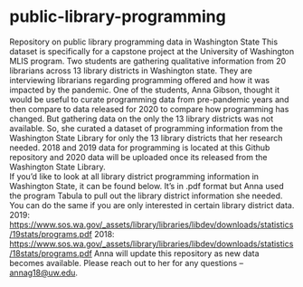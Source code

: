 # public-library-programming
Repository on public library programming data in Washington State
This dataset is specifically for a capstone project at the University of Washington MLIS program.  Two students are gathering qualitative information from 20 librarians across 13 library districts in Washington state.  They are interviewing librarians regarding programming offered and how it was impacted by the pandemic.  One of the students, Anna Gibson, thought it would be useful to curate programming data from pre-pandemic years and then compare to data released for 2020 to compare how programming has changed.  But gathering data on the only the 13 library districts was not available.  So, she curated a dataset of programming information from the Washington State Library for only the 13 library districts that her research needed.  2018 and 2019 data for programming is located at this Github repository and 2020 data will be uploaded once its released from the Washington State Library.  
If you’d like to look at all library district programming information in Washington State, it can be found below.  It’s in .pdf format but Anna used the program Tabula to pull out the library district information she needed.  You can do the same if you are only interested in certain library district data.  
2019:  https://www.sos.wa.gov/_assets/library/libraries/libdev/downloads/statistics/19stats/programs.pdf 
2018:  https://www.sos.wa.gov/_assets/library/libraries/libdev/downloads/statistics/18stats/programs.pdf 
Anna will update this repository as new data becomes available.  Please reach out to her for any questions – annag18@uw.edu. 
